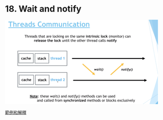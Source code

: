 # 18. Wait and notify

![](../img/2021-03-27-15-23-59.png)

[範例和解釋](/sourcecode/src/main/java/_18/App.java)

